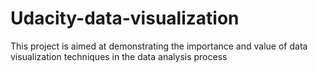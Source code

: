 # Udacity-data-visualization
This project is aimed at demonstrating the importance and value of data visualization techniques in the data analysis process
